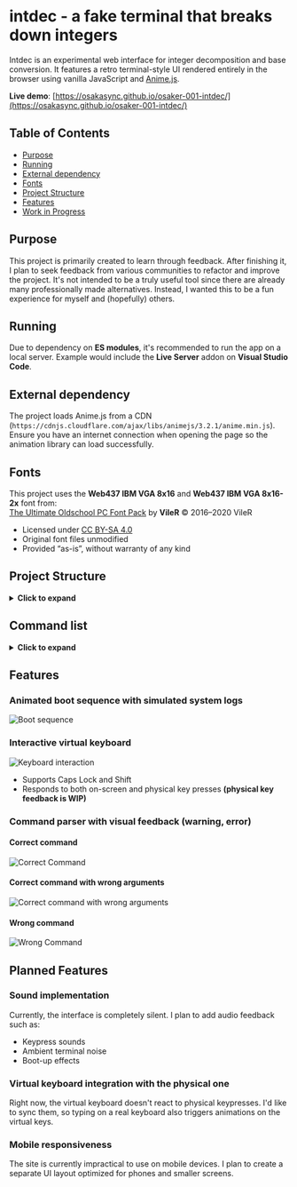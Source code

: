 # intdec - a fake terminal that breaks down integers

Intdec is an experimental web interface for integer decomposition and base conversion. It features a retro terminal-style UI rendered entirely in the browser using vanilla JavaScript and [Anime.js](https://animejs.com/).

**Live demo**: [https://osakasync.github.io/osaker-001-intdec/](https://osakasync.github.io/osaker-001-intdec/)

## Table of Contents

- [Purpose](#purpose)
- [Running](#running)
- [External dependency](#external-dependency)
- [Fonts](#fonts)
- [Project Structure](#project-structure)
- [Features](#features)
- [Work in Progress](#work-in-progress)

## Purpose

This project is primarily created to learn through feedback. After finishing it, I plan to seek feedback from various communities to refactor and improve the project. It's not intended to be a truly useful tool since there are already many professionally made alternatives. Instead, I wanted this to be a fun experience for myself and (hopefully) others.

## Running

Due to dependency on **ES modules**, it's recommended to run the app on a local server. Example would include the **Live Server** addon on **Visual Studio Code**.

## External dependency

The project loads Anime.js from a CDN (`https://cdnjs.cloudflare.com/ajax/libs/animejs/3.2.1/anime.min.js`). Ensure you have an internet connection when opening the page so the animation library can load successfully.

## Fonts

This project uses the **Web437 IBM VGA 8x16** and **Web437 IBM VGA 8x16-2x** font from:  
[The Ultimate Oldschool PC Font Pack](http://int10h.org/oldschool-pc-fonts/) by **VileR** © 2016–2020 VileR

- Licensed under [CC BY-SA 4.0](https://creativecommons.org/licenses/by-sa/4.0/)
- Original font files unmodified
- Provided “as-is”, without warranty of any kind

## Project Structure

<details><summary><strong>Click to expand</strong></summary>

```bash
intdec/
├── index.html                  # Entry point of the application
├── .gitignore
├── README.md                   # Project documentation (this file)
├── assets/
│   ├── fonts/                  # Web437 IBM VGA font files + font license
│   │   ├── Web437_IBM_VGA_8x16.woff
│   │   ├── Web437_IBM_VGA_8x16-2x.woff
│   │   ├── FONT_LICENSE.TXT
│   │   └── FONT_README.TXT
│   ├── js/
│   │   ├── core/
│   │   │   ├── ambient/        # Background ambient
│   │   │   ├── boot/           # Fake boot sequence
│   │   │   ├── keyboard/       # Virtual keyboard
│   │   │   ├── parser/         # Command parser
│   │   │   ├── decomposer.js
│   │   │   ├── feedback.js     # Visual warning/error feedback
│   │   │   ├── main.js
│   │   │   ├── settings.js     # Global settings
│   │   │   ├── ui.js
│   │   │   └── utils.js
│   │   └── logic/
│   │       ├── baseconverter.js
│   │       └── intdecomposer.js
│   └── styles/
│       └── style.css           # Terminal layout and visual style
```

</details>

## Command list

<details><summary><strong>Click to expand</strong></summary>

| Command                 | Description                        |
| ----------------------- | ---------------------------------- |
| `binary <number>`       | returns binary representation      |
| `octal <number>`        | returns octal representation       |
| `hex <number>`          | returns hexadecimal representation |
| `base <number> <base>`  | converts number to a given base    |
| `digitsum <number>`     | sum of digits                      |
| `bitlength <number>`    | bit length of number               |
| `ispalindrome <number>` | is it a palindrome?                |
| `isprime <number>`      | is it prime?                       |
| `poweroftwo <number>`   | is it a power of two?              |
| `factors <number>`      | prime factorization                |
| `divisors <number>`     | all divisors of number             |
| `collatz <number>`      | collatz step count                 |
| `scientific <number>`   | scientific notation                |
| `unicode <number>`      | unicode character                  |
| `roman <number>`        | roman numeral                      |
| `funfact <number>`      | trivia for that number             |
| `summary <number>`      | full breakdown                     |
| `cls`                   | clears the output window           |

</details>

## Features

### Animated boot sequence with simulated system logs

![Boot sequence](./docs/bootup.gif)

### Interactive virtual keyboard

![Keyboard interaction](./docs/keyboard.gif)

- Supports Caps Lock and Shift
- Responds to both on-screen and physical key presses **(physical key feedback is WIP)**

### Command parser with visual feedback (warning, error)

#### Correct command

![Correct Command](./docs/command_right.gif)

#### Correct command with wrong arguments

![Correct command with wrong arguments](./docs/command_warning.gif)

#### Wrong command

![Wrong Command](./docs/command_error.gif)

## Planned Features

### Sound implementation

Currently, the interface is completely silent. I plan to add audio feedback such as:

- Keypress sounds
- Ambient terminal noise
- Boot-up effects

### Virtual keyboard integration with the physical one

Right now, the virtual keyboard doesn't react to physical keypresses. I'd like to sync them, so typing on a real keyboard also triggers animations on the virtual keys.

### Mobile responsiveness

The site is currently impractical to use on mobile devices. I plan to create a separate UI layout optimized for phones and smaller screens.
